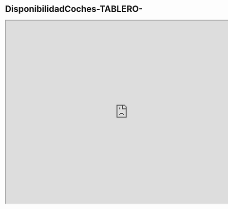 # DisponibilidadCoches-TABLERO-

<iframe src="https://haproxy-traffic-splitter/views/Disponibilidad_17228625008250/DiasdetenidosydisponibleVitualSeptiembre?:language=es-ES&:sid=&:redirect=auth&:display_count=n&:origin=viz_share_link" width="800" height="600"></iframe>
